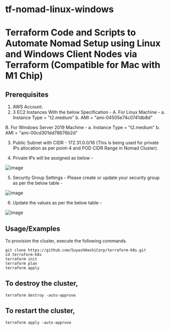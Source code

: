 # tf-nomad-linux-windows

# Terraform Code and Scripts to Automate Nomad Setup using Linux and Windows Client Nodes via Terraform (Compatible for Mac with M1 Chip)

## Prerequisites

1. AWS Account.
2. 3 EC2 Instances With the below Specification - 
 A. For Linux Machine - 
   a. Instance Type = "t2.medium"
   b. AMI = "ami-04505e74c0741db8d"

 B. For Windows Server 2019 Machine -
   a. Instance Type = "t2.medium"
   b. AMI = "ami-00cd301dd78676b2d"

3. Public Subnet with CIDR - 172.31.0.0/16 (This is being used for private IPs allocation as per point-4 and POD CIDR Range in Nomad Cluster).

4. Private IPs will be assigned as below - 

![image](https://github.com/SuyashHashiCorp/tf-nomad-linux-windows/assets/92308220/ea6bf6b5-f48b-4fdd-8f2b-ecf18cb88e5e)


5. Security Group Settings - Please create or update your security group as per the below table -

![image](https://github.com/SuyashHashiCorp/tf-nomad-linux-windows/assets/92308220/5ae8ded9-c75c-4431-8724-1277da26a076)


6. Update the values as per the below table -

![image](https://github.com/SuyashHashiCorp/tf-nomad-linux-windows/assets/92308220/3b79ef0d-e464-4858-b2ab-2b1ab66e2bed)


## Usage/Examples

To provision the cluster, execute the following commands.

```shell
git clone https://github.com/SuyashHashiCorp/terraform-k8s.git
cd terraform-k8s
terraform init
terraform plan
terraform apply
```

## To destroy the cluster, 

```shell
terraform destroy -auto-approve
```

## To restart the cluster,

```shell
terraform apply -auto-approve
```
